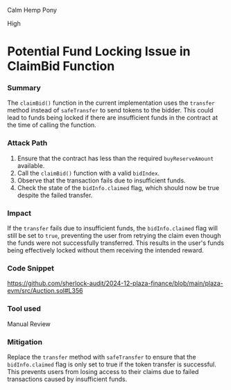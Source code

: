 Calm Hemp Pony

High

# Potential Fund Locking Issue in ClaimBid Function

### Summary

The `claimBid()` function in the current implementation uses the `transfer` method instead of `safeTransfer` to send tokens to the bidder. This could lead to funds being locked if there are insufficient funds in the contract at the time of calling the function.

### Attack Path

1. Ensure that the contract has less than the required `buyReserveAmount` available.
2. Call the `claimBid()` function with a valid `bidIndex`.
3. Observe that the transaction fails due to insufficient funds.
4. Check the state of the `bidInfo.claimed` flag, which should now be true despite the failed transfer.

### Impact

If the `transfer` fails due to insufficient funds, the `bidInfo.claimed` flag will still be set to `true`, preventing the user from retrying the claim even though the funds were not successfully transferred. This results in the user's funds being effectively locked without them receiving the intended reward.

### Code Snippet

https://github.com/sherlock-audit/2024-12-plaza-finance/blob/main/plaza-evm/src/Auction.sol#L356

### Tool used 

Manual Review

### Mitigation

Replace the `transfer` method with `safeTransfer` to ensure that the `bidInfo.claimed` flag is only set to true if the token transfer is successful. This prevents users from losing access to their claims due to failed transactions caused by insufficient funds.